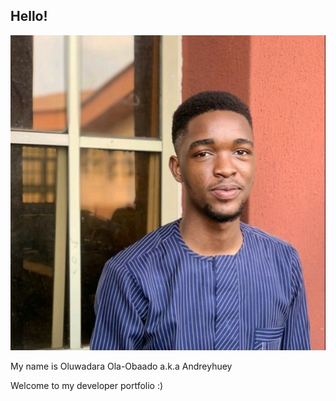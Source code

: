 ## Hello!

![](./src/assets/avatar.jpeg)

My name is Oluwadara Ola-Obaado a.k.a Andreyhuey

Welcome to my developer portfolio :)
